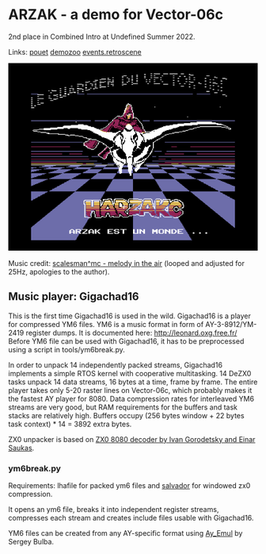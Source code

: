 # ARZAK - a demo for Vector-06c

2nd place in Combined Intro at Undefined Summer 2022.

Links: [pouet](https://www.pouet.net/prod.php?which=92050) [demozoo](https://demozoo.org/productions/312404/) [events.retroscene](https://events.retroscene.org/undefined2022/Undefined_Intro/2764)

![harzakc screenshot](https://github.com/svofski/v06c-arzak/raw/master/screenshot.png "arzach avec son ptéroïde blanc")

Music credit: [scalesman^mc - melody in the air](https://zxart.ee/spa/autores/s/scalesmann/07-melody-in-the-air/qid:500227/) (looped and adjusted for 25Hz, apologies to the author).

## Music player: Gigachad16

This is the first time Gigachad16 is used in the wild. Gigachad16 is a player for compressed YM6 files. YM6 is a music format in form of AY-3-8912/YM-2419 register dumps. It is documented here: http://leonard.oxg.free.fr/ Before YM6 file can be used with Gigachad16, it has to be preprocessed using a script in tools/ym6break.py. 

In order to unpack 14 independently packed streams, Gigachad16 implements a simple RTOS kernel with cooperative multitasking. 14 DeZX0 tasks unpack 14 data streams, 16 bytes at a time, frame by frame. The entire player takes only 5-20 raster lines on Vector-06c, which probably makes it the fastest AY player for 8080. Data compression rates for interleaved YM6 streams are very good, but RAM requirements for the buffers and task stacks are relatively high. Buffers occupy (256 bytes window + 22 bytes task context) * 14 = 3892 extra bytes.

ZX0 unpacker is based on [ZX0 8080 decoder by Ivan Gorodetsky and Einar Saukas](https://github.com/ivagorRetrocomp/DeZX).

### ym6break.py

Requirements: lhafile for packed ym6 files and [salvador](https://github.com/emmanuel-marty/salvador) for windowed zx0 compression.

It opens an ym6 file, breaks it into independent register streams, compresses each stream and creates include files usable with Gigachad16.

YM6 files can be created from any AY-specific format using [Ay_Emul](https://bulba.untergrund.net/emulator_e.htm) by Sergey Bulba.

